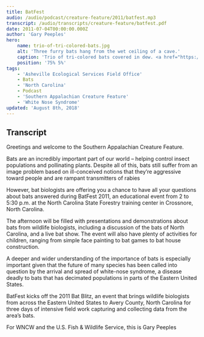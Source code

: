 ```yaml
---
title: BatFest
audio: /audio/podcast/creature-feature/2011/batfest.mp3
transcript: /audio/transcripts/creature-feature/batfest.pdf
date: 2011-07-04T00:00:00.000Z
author: 'Gary Peeples'
hero:
    name: trio-of-tri-colored-bats.jpg
    alt: 'Three furry bats hang from the wet ceiling of a cave.'
    caption: 'Trio of tri-colored bats covered in dew. <a href="https://flic.kr/p/GgfnBC">Photo</a> by Gary Peeples, USFWS.'
    position: '75% 5%'
tags:
    - 'Asheville Ecological Services Field Office'
    - Bats
    - 'North Carolina'
    - Podcast
    - 'Southern Appalachian Creature Feature'
    - 'White Nose Syndrome'
updated: 'August 8th, 2018'
---
```


## Transcript

Greetings and welcome to the Southern Appalachian Creature Feature.

Bats are an incredibly important part of our world – helping control insect populations and pollinating plants. Despite all of this, bats still suffer from an image problem based on ill-conceived notions that they’re aggressive toward people and are rampant transmitters of rabies

However, bat biologists are offering you a chance to have all your questions about bats answered during BatFest 2011, an educational event from 2 to 5:30 p.m. at the North Carolina State Forestry training center in Crossnore, North Carolina.

The afternoon will be filled with presentations and demonstrations about bats from wildlife biologists, including a discussion of the bats of North Carolina, and a live bat show. The event will also have plenty of activities for children, ranging from simple face painting to bat games to bat house construction.

A deeper and wider understanding of the importance of bats is especially important given that the future of many species has been called into question by the arrival and spread of white-nose syndrome, a disease deadly to bats that has decimated populations in parts of the Eastern United States.

BatFest kicks off the 2011 Bat Blitz, an event that brings wildlife biologists from across the Eastern United States to Avery County, North Carolina for three days of intensive field work capturing and collecting data from the area’s bats.

For WNCW and the U.S. Fish & Wildlife Service, this is Gary Peeples